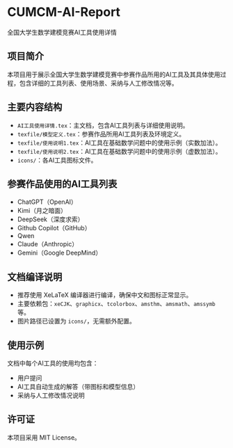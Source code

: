 # CUMCM-AI-Report
全国大学生数学建模竞赛AI工具使用详情

## 项目简介
本项目用于展示全国大学生数学建模竞赛中参赛作品所用的AI工具及其具体使用过程，包含详细的工具列表、使用场景、采纳与人工修改情况等。

## 主要内容结构
- `AI工具使用详情.tex`：主文档，包含AI工具列表与详细使用说明。
- `texfile/模型定义.tex`：参赛作品所用AI工具列表及环境定义。
- `texfile/使用说明1.tex`：AI工具在基础数学问题中的使用示例（实数加法）。
- `texfile/使用说明2.tex`：AI工具在基础数学问题中的使用示例（虚数加法）。
- `icons/`：各AI工具图标文件。

## 参赛作品使用的AI工具列表
- ChatGPT（OpenAI）
- Kimi（月之暗面）
- DeepSeek（深度求索）
- Github Copilot（GitHub）
- Qwen
- Claude（Anthropic）
- Gemini（Google DeepMind）

## 文档编译说明
- 推荐使用 XeLaTeX 编译器进行编译，确保中文和图标正常显示。
- 主要依赖包：`xeCJK`、`graphicx`、`tcolorbox`、`amsthm`、`amsmath`、`amssymb` 等。
- 图片路径已设置为 `icons/`，无需额外配置。

## 使用示例
文档中每个AI工具的使用均包含：
- 用户提问
- AI工具自动生成的解答（带图标和模型信息）
- 采纳与人工修改情况说明

## 许可证
本项目采用 MIT License。
